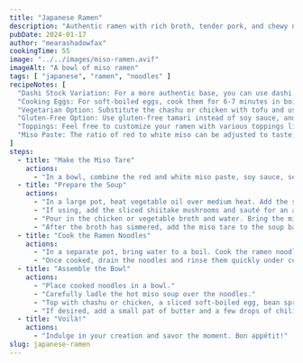 ```yaml
---
title: "Japanese Ramen"
description: "Authentic ramen with rich broth, tender pork, and chewy noodles. A taste of Tokyo in your kitchen!"
pubDate: 2024-01-17
author: "mearashadowfax"
cookingTime: 55
image: "../../images/miso-ramen.avif"
imageAlt: "A bowl of miso ramen"
tags: [ "japanese", "ramen", "noodles" ]
recipeNotes: [
  "Dashi Stock Variation: For a more authentic base, you can use dashi stock combined with the broth for deeper flavor.",
  "Cooking Eggs: For soft-boiled eggs, cook them for 6-7 minutes in boiling water, then place them in ice water. For hard-boiled eggs, cook them for 9-12 minutes.",
  "Vegetarian Option: Substitute the chashu or chicken with tofu and use vegetable broth to make this dish vegetarian.",
  "Gluten-Free Option: Use gluten-free tamari instead of soy sauce, and purchase gluten-free ramen noodles.",
  "Toppings: Feel free to customize your ramen with various toppings like corn, buttered mushrooms, or spinach.",
  "Miso Paste: The ratio of red to white miso can be adjusted to taste; white miso is milder and sweeter, while red miso is stronger and saltier."
]
steps:
  - title: "Make the Miso Tare"
    actions:
      - "In a bowl, combine the red and white miso paste, soy sauce, sesame oil, grated garlic, grated ginger, sake, and mirin. Mix thoroughly until it forms a smooth paste. Set aside."
  - title: "Prepare the Soup"
    actions:
      - "In a large pot, heat vegetable oil over medium heat. Add the sliced green onions and chopped onions and sauté until translucent."
      - "If using, add the sliced shiitake mushrooms and sauté for an additional minute."
      - "Pour in the chicken or vegetable broth and water. Bring the mixture to a simmer and let it cook for about 20-25 minutes on low heat."
      - "After the broth has simmered, add the miso tare to the soup base. Stir until completely dissolved. Adjust the seasonings to taste. Keep the soup warm on low heat."
  - title: "Cook the Ramen Noodles"
    actions:
      - "In a separate pot, bring water to a boil. Cook the ramen noodles according to the package instructions, usually for 2-3 minutes, or until al dente."
      - "Once cooked, drain the noodles and rinse them quickly under cold water to stop the cooking process. Set aside."
  - title: "Assemble the Bowl"
    actions:
      - "Place cooked noodles in a bowl."
      - "Carefully ladle the hot miso soup over the noodles."
      - "Top with chashu or chicken, a sliced soft-boiled egg, bean sprouts, nori strips, bamboo shoots, and chopped green onions."
      - "If desired, add a small pat of butter and a few drops of chili oil for added richness and spice."
  - title: "Voilà!"
    actions:
      - "Indulge in your creation and savor the moment. Bon appétit!"
slug: japanese-ramen
---
```

